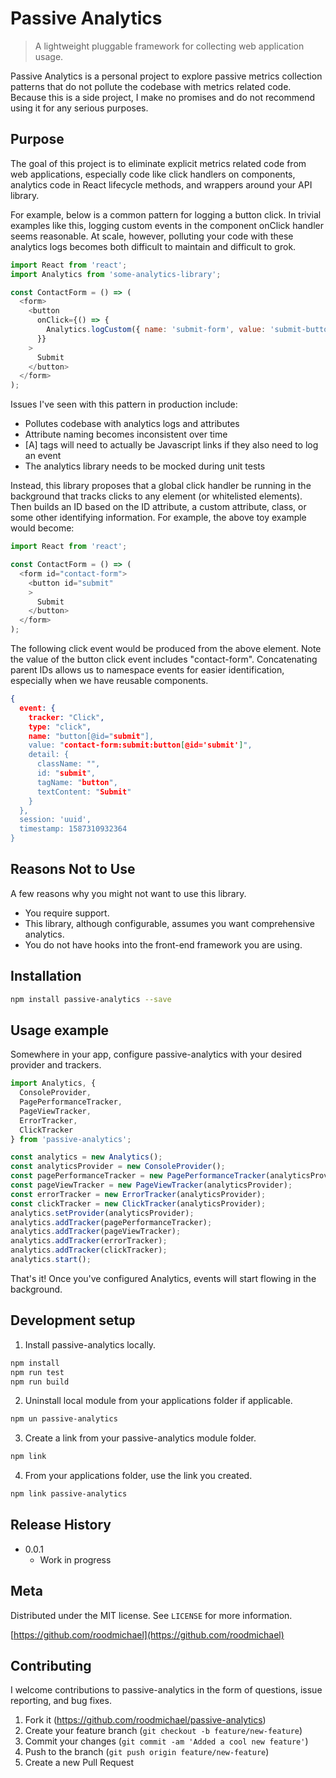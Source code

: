 # Passive Analytics

> A lightweight pluggable framework for collecting web application usage.

Passive Analytics is a personal project to explore passive metrics collection patterns that do not pollute the codebase with metrics related code. Because this is a side project, I make no promises and do not recommend using it for any serious purposes.

## Purpose

The goal of this project is to eliminate explicit metrics related code from web applications, especially code like click handlers on components, analytics code in React lifecycle methods, and wrappers around your API library.

For example, below is a common pattern for logging a button click. In trivial examples like this, logging custom events in the component onClick handler seems reasonable. At scale, however, polluting your code with these analytics logs becomes both difficult to maintain and difficult to grok.

```js
import React from 'react';
import Analytics from 'some-analytics-library';

const ContactForm = () => (
  <form>
    <button
      onClick={() => {
        Analytics.logCustom({ name: 'submit-form', value: 'submit-button' });
      }}
    >
      Submit
    </button>
  </form>
);
```

Issues I've seen with this pattern in production include:

* Pollutes codebase with analytics logs and attributes
* Attribute naming becomes inconsistent over time
* [A] tags will need to actually be Javascript links if they also need to log an event
* The analytics library needs to be mocked during unit tests

Instead, this library proposes that a global click handler be running in the background that tracks clicks to any element (or whitelisted elements). Then builds an ID based on the ID attribute, a custom attribute, class, or some other identifying information. For example, the above toy example would become:

```js
import React from 'react';

const ContactForm = () => (
  <form id="contact-form">
    <button id="submit"
    >
      Submit
    </button>
  </form>
);
```

The following click event would be produced from the above element. Note the value of the button click event includes "contact-form". Concatenating parent IDs allows us to namespace events for easier identification, especially when we have reusable components.

```json
{
  event: {
    tracker: "Click",
    type: "click",
    name: "button[@id="submit"],
    value: "contact-form:submit:button[@id='submit']",
    detail: {
      className: "",
      id: "submit",
      tagName: "button",
      textContent: "Submit"
    }
  },
  session: 'uuid',
  timestamp: 1587310932364
}
```

## Reasons Not to Use

A few reasons why you might not want to use this library.

* You require support.
* This library, although configurable, assumes you want comprehensive analytics.
* You do not have hooks into the front-end framework you are using.

## Installation

```sh
npm install passive-analytics --save
```

## Usage example

Somewhere in your app, configure passive-analytics with your desired provider and trackers.

```js
import Analytics, {
  ConsoleProvider,
  PagePerformanceTracker,
  PageViewTracker,
  ErrorTracker,
  ClickTracker
} from 'passive-analytics';

const analytics = new Analytics();
const analyticsProvider = new ConsoleProvider();
const pagePerformanceTracker = new PagePerformanceTracker(analyticsProvider);
const pageViewTracker = new PageViewTracker(analyticsProvider);
const errorTracker = new ErrorTracker(analyticsProvider);
const clickTracker = new ClickTracker(analyticsProvider);
analytics.setProvider(analyticsProvider);
analytics.addTracker(pagePerformanceTracker);
analytics.addTracker(pageViewTracker);
analytics.addTracker(errorTracker);
analytics.addTracker(clickTracker);
analytics.start();
```

That's it! Once you've configured Analytics, events will start flowing in the background.

## Development setup

1. Install passive-analytics locally.

```sh
npm install
npm run test
npm run build
```

2. Uninstall local module from your applications folder if applicable.

```sh
npm un passive-analytics
```

3. Create a link from your passive-analytics module folder.

```sh
npm link
```

4. From your applications folder, use the link you created.

```sh
npm link passive-analytics
```

## Release History

* 0.0.1
  * Work in progress

## Meta

Distributed under the MIT license. See ``LICENSE`` for more information.

[https://github.com/roodmichael](https://github.com/roodmichael)

## Contributing

I welcome contributions to passive-analytics in the form of questions, issue reporting, and bug fixes.

1. Fork it (<https://github.com/roodmichael/passive-analytics>)
2. Create your feature branch (`git checkout -b feature/new-feature`)
3. Commit your changes (`git commit -am 'Added a cool new feature'`)
4. Push to the branch (`git push origin feature/new-feature`)
5. Create a new Pull Request

